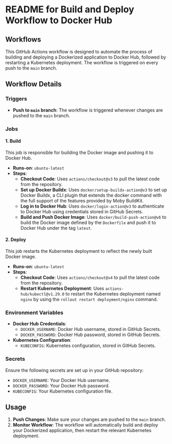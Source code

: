 # README for Build and Deploy Workflow to Docker Hub

## Workflows
This GitHub Actions workflow is designed to automate the process of building and deploying a Dockerized application to Docker Hub, followed by restarting a Kubernetes deployment. The workflow is triggered on every push to the `main` branch.

## Workflow Details

### Triggers
- **Push to `main` branch**: The workflow is triggered whenever changes are pushed to the `main` branch.

### Jobs

#### 1. Build
This job is responsible for building the Docker image and pushing it to Docker Hub.

- **Runs-on**: `ubuntu-latest`
- **Steps**:
  - **Checkout Code**: Uses `actions/checkout@v3` to pull the latest code from the repository.
  - **Set up Docker Buildx**: Uses `docker/setup-buildx-action@v3` to set up Docker Buildx, a CLI plugin that extends the docker command with the full support of the features provided by Moby BuildKit.
  - **Log in to Docker Hub**: Uses `docker/login-action@v3` to authenticate to Docker Hub using credentials stored in GitHub Secrets.
  - **Build and Push Docker Image**: Uses `docker/build-push-action@v6` to build the Docker image defined by the `Dockerfile` and push it to Docker Hub under the tag `latest`.

#### 2. Deploy
This job restarts the Kubernetes deployment to reflect the newly built Docker image.

- **Runs-on**: `ubuntu-latest`
- **Steps**:
  - **Checkout Code**: Uses `actions/checkout@v4` to pull the latest code from the repository.
  - **Restart Kubernetes Deployment**: Uses `actions-hub/kubectl@v1.29.0` to restart the Kubernetes deployment named `nginx` by using the `rollout restart deployment/nginx` command.

### Environment Variables
- **Docker Hub Credentials**:
  - `DOCKER_USERNAME`: Docker Hub username, stored in GitHub Secrets.
  - `DOCKER_PASSWORD`: Docker Hub password, stored in GitHub Secrets.
- **Kubernetes Configuration**:
  - `KUBECONFIG`: Kubernetes configuration, stored in GitHub Secrets.

### Secrets
Ensure the following secrets are set up in your GitHub repository:
- `DOCKER_USERNAME`: Your Docker Hub username.
- `DOCKER_PASSWORD`: Your Docker Hub password.
- `KUBECONFIG`: Your Kubernetes configuration file.

## Usage
1. **Push Changes**: Make sure your changes are pushed to the `main` branch.
2. **Monitor Workflow**: The workflow will automatically build and deploy your Dockerized application, then restart the relevant Kubernetes deployment.

